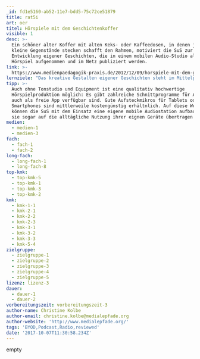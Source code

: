```yaml
---
_id: fd1e5160-ab52-11e7-bdd5-75c72ce51879
title: rat5i
art: oer
titel: Hörspiele mit dem Geschichtenkoffer
visible: 1
desc: >-
  Ein schöner alter Koffer mit alten Keks- oder Kaffeedosen, in denen je drei
  kleine Gegenstände stecken schafft den Rahmen, motiviert die SuS zur
  Entwicklung eigener Geschichten, die in einem mobilen Audio-Studio als
  Hörspiel aufgenommen und im Netz publiziert werden.
link: >-
  https://www.medienpaedagogik-praxis.de/2012/12/09/horspiele-mit-dem-geschichtenkoffer/
lernziele: "Das kreative Gestalten eigener Geschichten steht im Mittelpunkt der angeleiteten Hörspielproduktion. Der Einstieg mit haptischen Gegenständen, regt die Phantasie an und sorgt für die notwendige Initialzündung um ins Erzählen zu kommen. Die Aufbereitung der Geschichte als Hörspiel bedeutet einen interessanten Gegenpol zur eher durch Videos dominierten Lebenswelt von SchülerInnen. Die Lernenden werden angeleitet genau hinzuhören und bekommen als Produzenten einen Blick hinter die Kulissen gelungener Audioentwicklung. \r\nDas Audio als digitales Format bietet ebenso zahlreiche Anknüpfungspunkte zum digitalen Kompetenzerwerb wie andere Formate auch: Der kompetente Umgang mit Technologien, die Auseindersetzung mit urheberrechtlichen Fragen, wie etwa die Einbindung von geschützter Musik, reflektierte Rechercheleistung und die Möglichkeit der Publikation im Internet."
tipp: >-
  Auch ohne Tonstudio und Equipment ist eine qualitativ hochwertige
  Hörspielproduktion möglich: Es gibt zahlreiche Schnittprogramme für Audio, die
  auch als freie App verfügbar sind. Gute Aufsteckmikros für Tablets oder
  Smartphones sind mittlerweile kostengünstig erhältnlich. Auf diese Weise
  können die SuS mit dem Einsatz eine eigene mobile Audiostation aufbauen, die
  sie sogar auf die alltägliche Nutzung ihrer eignen Geräte übertragen können.
medien:
  - medien-1
  - medien-3
fach:
  - fach-1
  - fach-2
long-fach:
  - long-fach-1
  - long-fach-8
top-kmk:
  - top-kmk-5
  - top-kmk-1
  - top-kmk-3
  - top-kmk-2
kmk:
  - kmk-1-1
  - kmk-2-1
  - kmk-2-2
  - kmk-2-3
  - kmk-3-1
  - kmk-3-2
  - kmk-3-3
  - kmk-5-4
zielgruppe:
  - zielgruppe-1
  - zielgruppe-2
  - zielgruppe-3
  - zielgruppe-4
  - zielgruppe-5
lizenz: lizenz-3
dauer:
  - dauer-1
  - dauer-2
vorbereitungszeit: vorbereitungszeit-3
author-name: Christine Kolbe
author-email: christine.kolbe@medialepfade.org
author-website: 'http://www.medialepfade.org/'
tags: 'BYOD,Podcast,Radio,reviewed'
date: '2017-10-07T11:30:58.234Z'
---
```

empty

